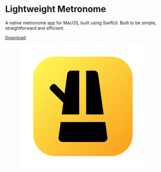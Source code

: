 #  Lightweight Metronome

A native metronome app for MacOS, built using SwiftUI. Built to be simple, straightforward and efficient. 

[Download](https://www.dropbox.com/scl/fi/s8tcrmhs1lra424p98kz4/Lightweight-Metronome.zip?rlkey=zjbmzcyddv63548n2mwu6qbej&dl=1)
<p align="center">
  <img src="app-screenshot2.PNG" width="400">
</p>
